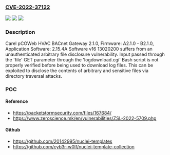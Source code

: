 ### [CVE-2022-37122](https://cve.mitre.org/cgi-bin/cvename.cgi?name=CVE-2022-37122)
![](https://img.shields.io/static/v1?label=Product&message=n%2Fa&color=blue)
![](https://img.shields.io/static/v1?label=Version&message=n%2Fa&color=blue)
![](https://img.shields.io/static/v1?label=Vulnerability&message=n%2Fa&color=brighgreen)

### Description

Carel pCOWeb HVAC BACnet Gateway 2.1.0, Firmware: A2.1.0 - B2.1.0, Application Software: 2.15.4A Software v16 13020200 suffers from an unauthenticated arbitrary file disclosure vulnerability. Input passed through the 'file' GET parameter through the 'logdownload.cgi' Bash script is not properly verified before being used to download log files. This can be exploited to disclose the contents of arbitrary and sensitive files via directory traversal attacks.

### POC

#### Reference
- https://packetstormsecurity.com/files/167684/
- https://www.zeroscience.mk/en/vulnerabilities/ZSL-2022-5709.php

#### Github
- https://github.com/20142995/nuclei-templates
- https://github.com/cyb3r-w0lf/nuclei-template-collection

